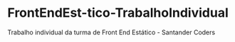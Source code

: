 # FrontEndEst-tico-TrabalhoIndividual
Trabalho individual da turma de Front End Estático - Santander Coders

